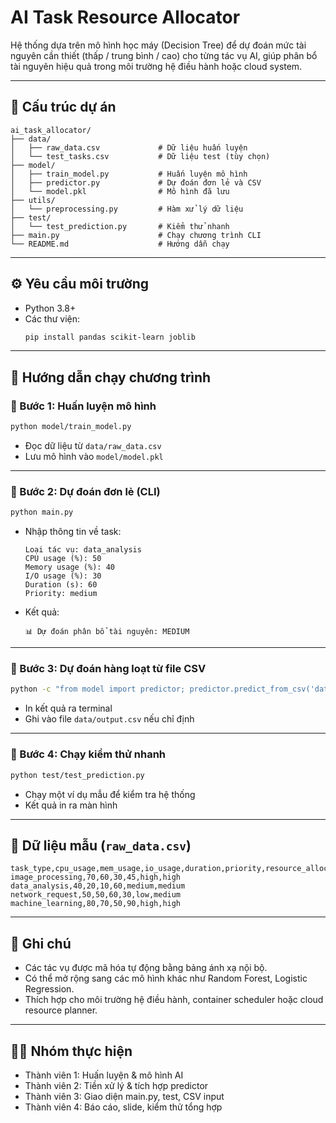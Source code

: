 # AI Task Resource Allocator

Hệ thống dựa trên mô hình học máy (Decision Tree) để dự đoán mức tài nguyên cần thiết (thấp / trung bình / cao) cho từng tác vụ AI, giúp phân bổ tài nguyên hiệu quả trong môi trường hệ điều hành hoặc cloud system.

---

## 📁 Cấu trúc dự án

```
ai_task_allocator/
├── data/
│   ├── raw_data.csv             # Dữ liệu huấn luyện
│   └── test_tasks.csv           # Dữ liệu test (tùy chọn)
├── model/
│   ├── train_model.py           # Huấn luyện mô hình
│   ├── predictor.py             # Dự đoán đơn lẻ và CSV
│   └── model.pkl                # Mô hình đã lưu
├── utils/
│   └── preprocessing.py         # Hàm xử lý dữ liệu
├── test/
│   └── test_prediction.py       # Kiểm thử nhanh
├── main.py                      # Chạy chương trình CLI
└── README.md                    # Hướng dẫn chạy
```

---

## ⚙️ Yêu cầu môi trường

- Python 3.8+
- Các thư viện:
  ```bash
  pip install pandas scikit-learn joblib
  ```

---

## 🚀 Hướng dẫn chạy chương trình

### 🔹 Bước 1: Huấn luyện mô hình

```bash
python model/train_model.py
```

- Đọc dữ liệu từ `data/raw_data.csv`
- Lưu mô hình vào `model/model.pkl`

---

### 🔹 Bước 2: Dự đoán đơn lẻ (CLI)

```bash
python main.py
```

- Nhập thông tin về task:
  ```
  Loại tác vụ: data_analysis
  CPU usage (%): 50
  Memory usage (%): 40
  I/O usage (%): 30
  Duration (s): 60
  Priority: medium
  ```
- Kết quả:
  ```
  📊 Dự đoán phân bổ tài nguyên: MEDIUM
  ```

---

### 🔹 Bước 3: Dự đoán hàng loạt từ file CSV

```bash
python -c "from model import predictor; predictor.predict_from_csv('data/test_data.csv', 'data/output.csv')"
```

- In kết quả ra terminal
- Ghi vào file `data/output.csv` nếu chỉ định

---

### 🔹 Bước 4: Chạy kiểm thử nhanh

```bash
python test/test_prediction.py
```

- Chạy một ví dụ mẫu để kiểm tra hệ thống
- Kết quả in ra màn hình

---

## 🧪 Dữ liệu mẫu (`raw_data.csv`)

```csv
task_type,cpu_usage,mem_usage,io_usage,duration,priority,resource_allocated
image_processing,70,60,30,45,high,high
data_analysis,40,20,10,60,medium,medium
network_request,50,50,60,30,low,medium
machine_learning,80,70,50,90,high,high
```

---

## 📌 Ghi chú

- Các tác vụ được mã hóa tự động bằng bảng ánh xạ nội bộ.
- Có thể mở rộng sang các mô hình khác như Random Forest, Logistic Regression.
- Thích hợp cho môi trường hệ điều hành, container scheduler hoặc cloud resource planner.

---

## 👨‍💻 Nhóm thực hiện

- Thành viên 1: Huấn luyện & mô hình AI
- Thành viên 2: Tiền xử lý & tích hợp predictor
- Thành viên 3: Giao diện main.py, test, CSV input
- Thành viên 4: Báo cáo, slide, kiểm thử tổng hợp